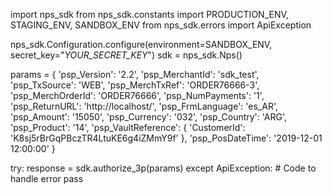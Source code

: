 import nps_sdk
from nps_sdk.constants import PRODUCTION_ENV, STAGING_ENV, SANDBOX_ENV
from nps_sdk.errors import ApiException

nps_sdk.Configuration.configure(environment=SANDBOX_ENV,
                            secret_key="_YOUR_SECRET_KEY_")
sdk = nps_sdk.Nps()

params = {
    'psp_Version': '2.2',
    'psp_MerchantId': 'sdk_test',
    'psp_TxSource': 'WEB',
    'psp_MerchTxRef': 'ORDER76666-3',
    'psp_MerchOrderId': 'ORDER76666',
    'psp_NumPayments': '1',
    'psp_ReturnURL': 'http://localhost/',
    'psp_FrmLanguage': 'es_AR',
    'psp_Amount': '15050',
    'psp_Currency': '032',
    'psp_Country': 'ARG',
    'psp_Product': '14',
    'psp_VaultReference': {
        'CustomerId': 'K8sj5rBrGqPBczTR4LtuKE6g4iZMmY9f'
    },
    'psp_PosDateTime': '2019-12-01 12:00:00'
}

try: 
    response = sdk.authorize_3p(params) 
except ApiException: 
    # Code to handle error 
    pass 
